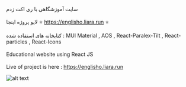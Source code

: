 سایت آموزشگاهی با ری اکت زدم
<br>
</br>لایو پروژه اینجا ⭐ https://englisho.liara.run ⭐

کتابخانه های استفاده شده :
MUI Material ,
AOS ,
React-Paralex-Tilt ,
React-particles ,
React-Icons 
<br>
</br>
Educational website using React JS
<br>
</br>
Live of project is here : https://englisho.liara.run       

![alt text](https://github.com/mohammadbaghani/Englisho-React/blob/master/Screenshot_2025_01_08-9.png)
